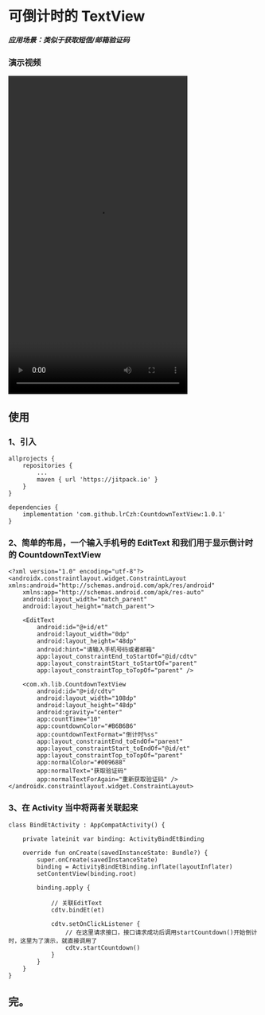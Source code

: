 # 可倒计时的 TextView

**_应用场景：类似于获取短信/邮箱验证码_**

### 演示视频

<video width="360" height="640" controls="controls">
    <source src="art/screen-20230928-172415.mp4" type="video/mp4">
    你的浏览器不支持 <code>video</code> 标签
</video>

## 使用

### 1、引入

```
allprojects {
	repositories {
	    ...
		maven { url 'https://jitpack.io' }
	}
}

dependencies {
	implementation 'com.github.lrCzh:CountdownTextView:1.0.1'
}
```

### 2、简单的布局，一个输入手机号的 EditText 和我们用于显示倒计时的 CountdownTextView

```
<?xml version="1.0" encoding="utf-8"?>
<androidx.constraintlayout.widget.ConstraintLayout xmlns:android="http://schemas.android.com/apk/res/android"
    xmlns:app="http://schemas.android.com/apk/res-auto"
    android:layout_width="match_parent"
    android:layout_height="match_parent">

    <EditText
        android:id="@+id/et"
        android:layout_width="0dp"
        android:layout_height="48dp"
        android:hint="请输入手机号码或者邮箱"
        app:layout_constraintEnd_toStartOf="@id/cdtv"
        app:layout_constraintStart_toStartOf="parent"
        app:layout_constraintTop_toTopOf="parent" />

    <com.xh.lib.CountdownTextView
        android:id="@+id/cdtv"
        android:layout_width="108dp"
        android:layout_height="48dp"
        android:gravity="center"
        app:countTime="10"
        app:countdownColor="#B6B6B6"
        app:countdownTextFormat="倒计时%ss"
        app:layout_constraintEnd_toEndOf="parent"
        app:layout_constraintStart_toEndOf="@id/et"
        app:layout_constraintTop_toTopOf="parent"
        app:normalColor="#009688"
        app:normalText="获取验证码"
        app:normalTextForAgain="重新获取验证码" />
</androidx.constraintlayout.widget.ConstraintLayout>
```

### 3、在 Activity 当中将两者关联起来

```
class BindEtActivity : AppCompatActivity() {

    private lateinit var binding: ActivityBindEtBinding

    override fun onCreate(savedInstanceState: Bundle?) {
        super.onCreate(savedInstanceState)
        binding = ActivityBindEtBinding.inflate(layoutInflater)
        setContentView(binding.root)

        binding.apply {

            // 关联EditText
            cdtv.bindEt(et)

            cdtv.setOnClickListener {
                // 在这里请求接口，接口请求成功后调用startCountdown()开始倒计时，这里为了演示，就直接调用了
                cdtv.startCountdown()
            }
        }
    }
}
```

## 完。
